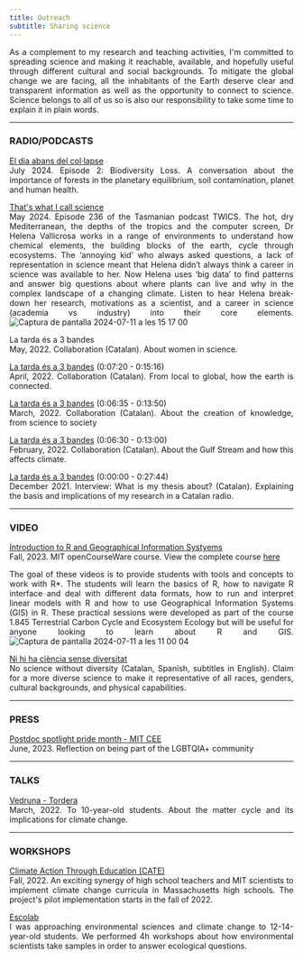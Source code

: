```yaml
---
title: Outreach
subtitle: Sharing science
---
```

<style>body {text-align: justify}</style>

As a complement to my research and teaching activities, I'm committed to spreading science and making it reachable, available, and hopefully useful through different cultural and social backgrounds.
To mitigate the global change we are facing, all the inhabitants of the Earth deserve clear and transparent information as well as the opportunity to connect to science. Science belongs to all of us so is also our responsibility to take some time to explain it in plain words.

---

### RADIO/PODCASTS
[El dia abans del col·lapse](https://open.spotify.com/episode/4y7CYOzeqofeORyjOJKmVx?si=FUIjcoiNTQOxhqp0ywgrtQ&nd=1&dlsi=82469db5fbfa45d0)<br>
July 2024. Episode 2: Biodiversity Loss. A conversation about the importance of forests in the planetary equilibrium, soil contamination, planet and human health.<br>

[That's what I call science](https://thatsscience.org/2024/05/19/episode-236-elements-of-a-scientist/)<br>
May 2024. Episode 236 of the Tasmanian podcast TWICS. The hot, dry Mediterranean, the depths of the tropics and the computer screen, Dr Helena Vallicrosa works in a range of environments to understand how chemical elements, the building blocks of the earth, cycle through ecosystems. The ‘annoying kid’ who always asked questions, a lack of representation in science meant that Helena didn’t always think a career in science was available to her. Now Helena uses ‘big data’ to find patterns and answer big questions about where plants can live and why in the complex landscape of a changing climate. Listen to hear Helena break-down her research, motivations as a scientist, and a career in science (academia vs industry) into their core elements.
![Captura de pantalla 2024-07-11 a les 15 17 00](https://github.com/helenavallicrosa/helenavallicrosa.github.io/assets/105129252/2f2b6523-9e9a-45d6-a70e-8df97b019f5f)

La tarda és a 3 bandes<br>
May, 2022. Collaboration (Catalan). About women in science.

[La tarda és a 3 bandes](https://radiotordera.alacarta.cat/la-tarda-es/capitol/la_tarda_es_a_3_bandes_04042022) (0:07:20 - 0:15:16)<br>
April, 2022. Collaboration (Catalan). From local to global, how the earth is connected.

[La tarda és a 3 bandes](https://radiotordera.alacarta.cat/la-tarda-es/capitol/la_tarda_es_a_3_bandes_07032022) (0:06:35 - 0:13:50)<br>
March, 2022. Collaboration (Catalan). About the creation of knowledge, from science to society

[La tarda és a 3 bandes](https://radiotordera.alacarta.cat/la-tarda-es/capitol/la_tarda_es_a_3_bandes_14022022) (0:06:30 - 0:13:00)<br>
February, 2022. Collaboration (Catalan). About the Gulf Stream and how this affects climate.

[La tarda és a 3 bandes](http://radiotordera.cat/radio/?p=96765) (0:00:00 - 0:27:44)<br>
December 2021. Interview: What is my thesis about? (Catalan). Explaining the basis and implications of my research in a Catalan radio.

---

### VIDEO

[Introduction to R and Geographical Information Systyems](https://www.youtube.com/playlist?list=PLUl4u3cNGP602LxEgWcCyo89B2Q-zg8gm)<br>
Fall, 2023. MIT openCourseWare course. View the complete course [here](https://ocw.mit.edu/courses/introduction-to-r-and-gis-fall-2023/)

The goal of these videos is to provide students with tools and concepts to work with R*. The students will learn the basics of R, how to navigate R interface and deal with different data formats, how to run and interpret linear models with R and how to use Geographical Information Systems (GIS) in R. These practical sessions were developed as part of the course 1.845 Terrestrial Carbon Cycle and Ecosystem Ecology but will be useful for anyone looking to learn about R and GIS.![Captura de pantalla 2024-07-11 a les 11 00 04](https://github.com/helenavallicrosa/helenavallicrosa.github.io/assets/105129252/65f717a5-9755-4beb-8167-b1f9c6b52815)


[Ni hi ha ciència sense diversitat](https://www.youtube.com/watch?app=desktop&v=8nn4dMdkvhI)<br>
No science without diversity (Catalan, Spanish, subtitles in English). Claim for a more diverse science to make it representative of all races, genders, 
cultural backgrounds, and physical capabilities.

---

### PRESS

[Postdoc spotlight pride month - MIT CEE](https://cee.mit.edu/helena-vallicrosa-postdoc-spotlight-pride-month/)<br>
June, 2023. Reflection on being part of the LGBTQIA+ community

---

### TALKS

[Vedruna - Tordera](https://www.vedrunatordera.org/)<br>
March, 2022. To 10-year-old students. About the matter cycle and its implications for climate change.

---

### WORKSHOPS

[Climate Action Through Education (CATE)](https://ceepr.mit.edu/cate/)<br>
Fall, 2022. An exciting synergy of high school teachers and MIT scientists to implement climate change curricula in Massachusetts high schools. The project's pilot implementation starts in the fall of 2022.

[Escolab](https://escolab.bcn.cat/en)<br>
I was approaching environmental sciences and climate change to 12-14-year-old students. We performed 4h workshops about how environmental scientists take samples 
in order to answer ecological questions.
